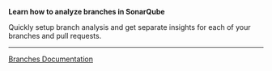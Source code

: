 **Learn how to analyze branches in SonarQube**

Quickly setup branch analysis and get separate insights for each of your branches and pull requests.

---

[Branches Documentation](/branches/index)
